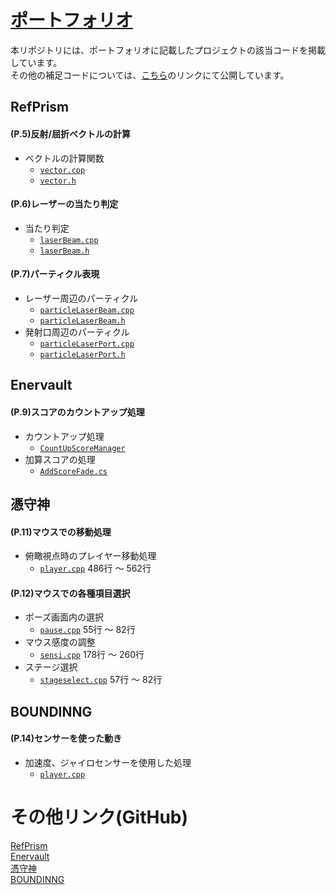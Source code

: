 # [ポートフォリオ](https://drive.google.com/file/d/1VUdHC6jbNdSAlbcQmRhTg-GZTEiPaUH9)
本リポジトリには、ポートフォリオに記載したプロジェクトの該当コードを掲載しています。  
その他の補足コードについては、[こちら](https://github.com/Nomura-Yuto/PortFolio#%E3%81%9D%E3%81%AE%E4%BB%96%E3%81%AE%E3%82%BD%E3%83%BC%E3%82%B9%E3%82%B3%E3%83%BC%E3%83%89%E3%81%AF%E4%B8%8B%E8%A8%98%E3%83%AA%E3%83%B3%E3%82%AFgithub%E3%81%8B%E3%82%89)のリンクにて公開しています。  
## RefPrism
#### (P.5)反射/屈折ベクトルの計算
- ベクトルの計算関数
	- [`vector.cpp`](https://github.com/Nomura-Yuto/PortFolio/blob/main/RefPrism/vector.cpp)
	- [`vector.h`](https://github.com/Nomura-Yuto/PortFolio/blob/main/RefPrism/vector.h)

#### (P.6)レーザーの当たり判定
- 当たり判定
	- [`laserBeam.cpp`](https://github.com/Nomura-Yuto/PortFolio/blob/main/RefPrism/laserBeam.cpp)
	- [`laserBeam.h`](https://github.com/Nomura-Yuto/PortFolio/blob/main/RefPrism/laserBeam.h)

#### (P.7)パーティクル表現
- レーザー周辺のパーティクル
	- [`particleLaserBeam.cpp`](https://github.com/Nomura-Yuto/PortFolio/blob/main/RefPrism/particleLaserBeam.cpp)
	- [`particleLaserBeam.h`](https://github.com/Nomura-Yuto/PortFolio/blob/main/RefPrism/particleLaserBeam.h)
- 発射口周辺のパーティクル
	- [`particleLaserPort.cpp`](https://github.com/Nomura-Yuto/PortFolio/blob/main/RefPrism/particleLaserPort.cpp)
	- [`particleLaserPort.h`](https://github.com/Nomura-Yuto/PortFolio/blob/main/RefPrism/particleLaserPort.h)

## Enervault
#### (P.9)スコアのカウントアップ処理
- カウントアップ処理
	- [`CountUpScoreManager`](https://github.com/Nomura-Yuto/PortFolio/blob/main/Enervault/CountUpScoreManager.cs)
- 加算スコアの処理
	- [`AddScoreFade.cs`](https://github.com/Nomura-Yuto/PortFolio/blob/main/Enervault/AddScoreFade.cs)

## 憑守神
#### (P.11)マウスでの移動処理
- 俯瞰視点時のプレイヤー移動処理
  - [`player.cpp`](https://github.com/Nomura-Yuto/PortFolio/blob/main/Tukumorigami/player.cpp) 486行 ～ 562行

#### (P.12)マウスでの各種項目選択
- ポーズ画面内の選択
  - [`pause.cpp`](https://github.com/Nomura-Yuto/PortFolio/blob/main/Tukumorigami/pause.cpp) 55行 ～ 82行
- マウス感度の調整
  - [`sensi.cpp`](https://github.com/Nomura-Yuto/PortFolio/blob/main/Tukumorigami/sensi.cpp) 178行 ～ 260行
- ステージ選択
	- [`stageselect.cpp`](https://github.com/Nomura-Yuto/PortFolio/blob/main/Tukumorigami/sensi.cpp) 57行 ～ 82行
 
## BOUNDINNG
#### (P.14)センサーを使った動き
- 加速度、ジャイロセンサーを使用した処理
	- [`player.cpp`](https://github.com/Nomura-Yuto/PortFolio/blob/main/BOUNDINNG/player.cpp)
  
  
# その他リンク(GitHub)
[RefPrism](https://github.com/Nomura-Yuto/RefPrism)  
[Enervault](https://github.com/Nomura-Yuto/Enervault)  
[憑守神](https://github.com/Nomura-Yuto/Tukumorigami)  
[BOUNDINNG](https://github.com/Nomura-Yuto/BOUNDINNG)  
